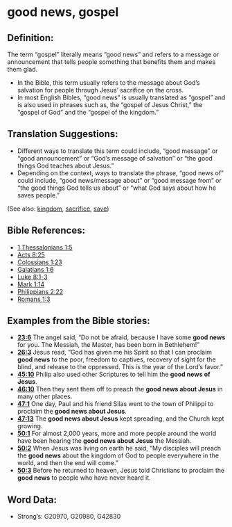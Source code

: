 # good news, gospel

## Definition:

The term “gospel” literally means “good news” and refers to a message or announcement that tells people something that benefits them and makes them glad.

* In the Bible, this term usually refers to the message about God’s salvation for people through Jesus’ sacrifice on the cross.
* In most English Bibles, “good news” is usually translated as “gospel” and is also used in phrases such as, the “gospel of Jesus Christ,” the “gospel of God” and the “gospel of the kingdom.”

## Translation Suggestions:

* Different ways to translate this term could include, “good message” or “good announcement” or “God’s message of salvation” or “the good things God teaches about Jesus.”
* Depending on the context, ways to translate the phrase, “good news of” could include, “good news/message about” or “good message from” or “the good things God tells us about” or “what God says about how he saves people.”

(See also: [kingdom](../other/kingdom.md), [sacrifice](../other/sacrifice.md), [save](../kt/save.md))

## Bible References:

* [1 Thessalonians 1:5](rc://en/tn/help/1th/01/05)
* [Acts 8:25](rc://en/tn/help/act/08/25)
* [Colossians 1:23](rc://en/tn/help/col/01/23)
* [Galatians 1:6](rc://en/tn/help/gal/01/06)
* [Luke 8:1-3](rc://en/tn/help/luk/08/01)
* [Mark 1:14](rc://en/tn/help/mrk/01/14)
* [Philippians 2:22](rc://en/tn/help/php/02/22)
* [Romans 1:3](rc://en/tn/help/rom/01/03)

## Examples from the Bible stories:

* __[23:6](rc://en/tn/help/obs/23/06)__ The angel said, “Do not be afraid, because I have some __good news__ for you. The Messiah, the Master, has been born in Bethlehem!”
* __[26:3](rc://en/tn/help/obs/26/03)__ Jesus read, “God has given me his Spirit so that I can proclaim __good news__ to the poor, freedom to captives, recovery of sight for the blind, and release to the oppressed. This is the year of the Lord’s favor.”
* __[45:10](rc://en/tn/help/obs/45/10)__ Philip also used other Scriptures to tell him the __good news of Jesus__.
* __[46:10](rc://en/tn/help/obs/46/10)__ Then they sent them off to preach the __good news about Jesus__ in many other places.
* __[47:1](rc://en/tn/help/obs/47/01)__ One day, Paul and his friend Silas went to the town of Philippi to proclaim the __good news about Jesus__.
* __[47:13](rc://en/tn/help/obs/47/13)__ The __good news about Jesus__ kept spreading, and the Church kept growing.
* __[50:1](rc://en/tn/help/obs/50/01)__ For almost 2,000 years, more and more people around the world have been hearing the __good news about Jesus__ the Messiah.
* __[50:2](rc://en/tn/help/obs/50/02)__ When Jesus was living on earth he said, “My disciples will preach the __good news__ about the kingdom of God to people everywhere in the world, and then the end will come.”
* __[50:3](rc://en/tn/help/obs/50/03)__ Before he returned to heaven, Jesus told Christians to proclaim the __good news__ to people who have never heard it.

## Word Data:

* Strong’s: G20970, G20980, G42830
